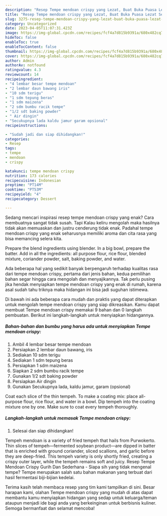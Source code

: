 ```yaml
---
description: "Resep Tempe mendoan crispy yang Lezat, Buat Buka Puasa Lezat Sekali"
title: "Resep Tempe mendoan crispy yang Lezat, Buat Buka Puasa Lezat Sekali"
slug: 3275-resep-tempe-mendoan-crispy-yang-lezat-buat-buka-puasa-lezat-sekali
category: Uncategorized
date: 2023-04-05T11:07:31.423Z
image: https://img-global.cpcdn.com/recipes/fcf4a7d815b9391a/680x482cq70/tempe-mendoan-crispy-foto-resep-utama.jpg
hideToc: false
enableToc: true
enableTocContent: false
thumbnail: https://img-global.cpcdn.com/recipes/fcf4a7d815b9391a/680x482cq70/tempe-mendoan-crispy-foto-resep-utama.jpg
cover: https://img-global.cpcdn.com/recipes/fcf4a7d815b9391a/680x482cq70/tempe-mendoan-crispy-foto-resep-utama.jpg
author: Admin
authorAv: notfound
ratingvalue: 4.3
reviewcount: 14
recipeingredient:
- "4 lembar besar tempe mendoan"
- "2 lembar daun bawang iris"
- "10 sdm terigu"
- "1 sdm tepung beras"
- "1 sdm maizena"
- "2 sdm bumbu racik tempe"
- "1/2 sdt baking powder"
- " Air dingin"
- "Secukupnya lada kaldu jamur garam opsional"
recipeinstructions:

- "Sudah jadi dan siap dihidangkan!"
categories:
- Resep
tags:
- tempe
- mendoan
- crispy

katakunci: tempe mendoan crispy 
nutrition: 173 calories
recipecuisine: Indonesian
preptime: "PT14M"
cooktime: "PT53M"
recipeyield: "4"
recipecategory: Dessert

---
```



Sedang mencari inspirasi resep tempe mendoan crispy yang enak? Cara membuatnya sangat tidak susah. Tapi Kalau keliru mengolah maka hasilnya tidak akan memuaskan dan justru cenderung tidak enak. Padahal tempe mendoan crispy yang enak seharusnya memiliki aroma dan cita rasa yang bisa memancing selera kita.


Prepare the blend ingredients using blender. In a big bowl, prepare the batter. Add in all the ingredients: all purpose flour, rice flour, blended mixture, coriander powder, salt, baking powder, and water.

Ada beberapa hal yang sedikit banyak berpengaruh terhadap kualitas rasa dari tempe mendoan crispy, pertama dari jenis bahan, kedua pemilihan bahan segar hingga cara mengolah dan menyajikannya. Tak perlu pusing jika hendak menyiapkan tempe mendoan crispy yang enak di rumah, karena asal sudah tahu triknya maka hidangan ini bisa jadi suguhan istimewa.


Di bawah ini ada beberapa cara mudah dan praktis yang dapat diterapkan untuk mengolah tempe mendoan crispy yang siap dikreasikan. Kamu dapat membuat Tempe mendoan crispy memakai 9 bahan dan 0 langkah pembuatan. Berikut ini langkah-langkah untuk menyiapkan hidangannya.

<!--inarticleads1-->

##### Bahan-bahan dan bumbu yang harus ada untuk menyiapkan Tempe mendoan crispy:

1. Ambil 4 lembar besar tempe mendoan
1. Persiapkan 2 lembar daun bawang, iris
1. Sediakan 10 sdm terigu
1. Sediakan 1 sdm tepung beras
1. Persiapkan 1 sdm maizena
1. Siapkan 2 sdm bumbu racik tempe
1. Gunakan 1/2 sdt baking powder
1. Persiapkan  Air dingin
1. Gunakan Secukupnya lada, kaldu jamur, garam (opsional)


Coat each slice of the thin tempeh. To make a coating mix: place all-purpose flour, rice flour, and water in a bowl. Dip tempeh into the coating mixture one by one. Make sure to coat every tempeh thoroughly. 

<!--inarticleads2-->

##### Langkah-langkah untuk memasak Tempe mendoan crispy:


1. Selesai dan siap dihidangkan!

Tempeh mendoan is a variety of fried tempeh that hails from Purwokerto. Thin slices of tempeh—fermented soybean product—are dipped in batter that is enriched with ground coriander, sliced scallions, and garlic before they are deep-fried. This tempeh variety is only shortly fried, creating a crispy outer layer, while the tempeh remains soft and juicy. Resep Tempe Mendoan Crispy Gurih Dan Sederhana - Siapa sih yang tidak mengenal tempe? Tempe merupakan salah satu bahan makanan yang terbuat dari hasil fermentasi biji-bijian kedelai. 

Terima kasih telah membaca resep yang tim kami tampilkan di sini. Besar harapan kami, olahan Tempe mendoan crispy yang mudah di atas dapat membantu kamu menyiapkan hidangan yang sedap untuk keluarga/teman ataupun menjadi ide bagi anda yang berkeinginan untuk berbisnis kuliner. Semoga bermanfaat dan selamat mencoba!
